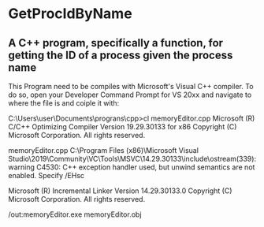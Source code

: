 # GetProcIdByName
A C++ program, specifically a function, for getting the ID of a process given the process name
----

This Program need to be compiles with Microsoft's Visual C++ compiler.  To do so, open your Developer Command Prompt for VS 20xx and navigate to where the file is and coiple it with:

  C:\Users\user\Documents\prograns\cpp\>cl memoryEditor.cpp
  Microsoft (R) C/C++ Optimizing Compiler Version 19.29.30133 for x86
  Copyright (C) Microsoft Corporation.  All rights reserved.

  memoryEditor.cpp
  C:\Program Files (x86)\Microsoft Visual Studio\2019\Community\VC\Tools\MSVC\14.29.30133\include\ostream(339): warning C4530: C++ exception handler used, but unwind semantics are not enabled. Specify /EHsc

  Microsoft (R) Incremental Linker Version 14.29.30133.0
  Copyright (C) Microsoft Corporation.  All rights reserved.

  /out:memoryEditor.exe
  memoryEditor.obj
